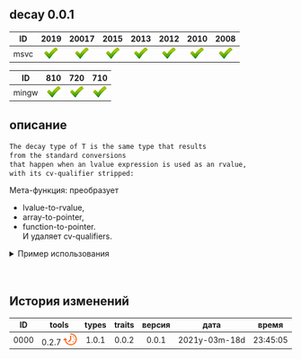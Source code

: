 ﻿
[P]: ../../../icons/progress.png
[V]: ../../../icons/success.png
[X]: ../../../icons/failed.png
[D]: ../../../icons/danger.png
[E]: ../../../icons/empty.png
[N]: ../../../icons/na.png

decay 0.0.1
---

| **ID**  | 2019      | 20017     | 2015      | 2013      | 2012      | 2010      | 2008      |  
|:-------:|:---------:|:---------:|:---------:|:---------:|:---------:|:---------:|:---------:|  
|  msvc   | [![V]][M] | [![V]][M] | [![V]][M] | [![V]][M] | [![V]][M] | [![V]][M] | [![V]][M] |  

| **ID**  | 810       | 720       | 710       |  
|:-------:|:---------:|:---------:|:---------:|  
|  mingw  | [![V]][M] | [![V]][M] | [![V]][M] |  

[M]: #decay  "мета-функция: разложение типа lvalue-to-rvalue"

описание
--------
```
The decay type of T is the same type that results 
from the standard conversions 
that happen when an lvalue expression is used as an rvalue, 
with its cv-qualifier stripped:
```
Мета-функция: преобразует  
 - lvalue-to-rvalue,  
 - array-to-pointer,  
 - function-to-pointer.  
И удаляет cv-qualifiers.  

<details>
<summary>Пример использования</summary>
<pre><code class="language-c++">


  #include <iostream>
  #include <tools/type_traits.hpp>
 
template <typename T, typename U>
struct decay_equiv : 
    tools::is_same<typename tools::decay<T>::type, U>::type 
{};
 
int main()
{
    std::cout << std::boolalpha
        << decay_equiv<int, int>::value              << '\n'
        << decay_equiv<int&, int>::value             << '\n'
        << decay_equiv<int&&, int>::value            << '\n'
        << decay_equiv<const int&, int>::value       << '\n'
        << decay_equiv<int[2], int*>::value          << '\n'
        << decay_equiv<int(int), int(*)(int)>::value << '\n';
}

</code></pre>
</details>

<br/>
<br/>

История изменений
---

| **ID** | tools           | types | traits | версия |     дата      |  время   |  
|:------:|:---------------:|:-----:|:------:|:------:|:-------------:|:--------:|  
|  0000  | 0.2.7 [![P]][M] | 1.0.1 | 0.0.2  | 0.0.1  | 2021y-03m-18d | 23:45:05 |  
